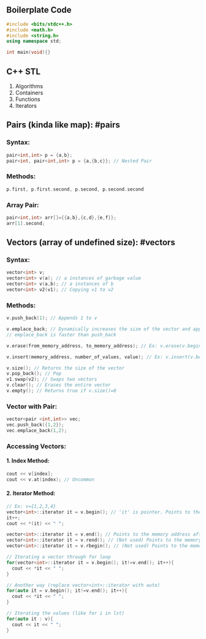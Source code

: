 ## Boilerplate Code

```cpp
#include <bits/stdc++.h>
#include <math.h>
#include <string.h>
using namespace std;

int main(void){}
```

## C++ STL

1. Algorithms
2. Containers
3. Functions
4. Iterators

## Pairs (kinda like map): #pairs
### Syntax:

```cpp
pair<int,int> p = {a,b};
pair<int, pair<int,int> p = {a,{b,c}}; // Nested Pair
```
### Methods:

```cpp
p.first, p.first.second, p.second, p.second.second
```
### Array Pair:

```cpp
pair<int,int> arr[]={{a,b},{c,d},{e,f}};
arr[1].second;
```

## Vectors (array of undefined size): #vectors
### Syntax:

```cpp
vector<int> v;
vector<int> v(a); // a instances of garbage value
vector<int> v(a,b); // a instances of b
vector<int> v2(v1); // Copying v1 to v2
```
### Methods:

```cpp
v.push_back(1); // Appends 1 to v

v.emplace_back; // Dynamically increases the size of the vector and appends 2
// emplace_back is faster than push_back

v.erase(from_memory_address, to_memory_address); // Ex: v.erase(v.begin());

v.insert(memory_address, number_of_values, value); // Ex: v.insert(v.begin(), 2);

v.size(); // Returns the size of the vector
v.pop_back(); // Pop
v1.swap(v2); // Swaps two vectors
v.clear(); // Erases the entire vector
v.empty(); // Returns true if v.size()=0
```
### Vector with Pair:

```cpp
vector<pair <int,int>> vec;
vec.push_back({1,2});
vec.emplace_back(1,2);
```

### Accessing Vectors:
#### 1. Index Method:

```cpp
cout << v[index];
cout << v.at(index); // Uncommon
```
#### 2. Iterator Method:

```cpp
// Ex: v={1,2,3,4}
vector<int>::iterator it = v.begin(); // 'it' is pointer. Points to the memory address of 1.
it++;
cout << *(it) << " ";

vector<int>::iterator it = v.end(); // Points to the memory address after 4. Must do it-- before iterating.
vector<int>::iterator it = v.rend(); // (Not used) Points to the memory address before 1.
vector<int>::iterator it = v.rbegin(); // (Not used) Points to the memory address of 4.

// Iterating a vector through for loop
for(vector<int>::iterator it = v.begin(); it!=v.end(); it++){
  cout << *it << " ";
}

// Another way (replace vector<int>::iterator with auto)
for(auto it = v.begin(); it!=v.end(); it++){
  cout << *it << " ";
}

// Iterating the values (like for i in lst)
for(auto it : v){
  cout << it << " ";
}
```

